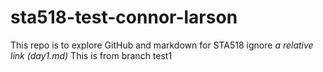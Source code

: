 # sta518-test-connor-larson
This repo is to explore GitHub and markdown for STA518
ignore *a relative link (day1.md)*
This is from branch test1
